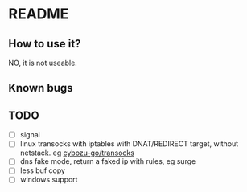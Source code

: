 # README

## How to use it?

NO, it is not useable.

## Known bugs

## TODO

* [ ] signal
* [ ] linux transocks with iptables with DNAT/REDIRECT target, without netstack. eg [cybozu-go/transocks](https://github.com/cybozu-go/transocks)
* [ ] dns fake mode, return a faked ip with rules, eg surge
* [ ] less buf copy
* [ ] windows support
